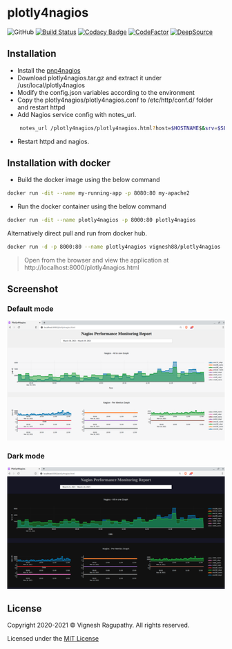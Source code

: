 # plotly4nagios

![GitHub](https://img.shields.io/github/license/vignesh88/plotly4nagios)
[![Build Status](https://travis-ci.com/vignesh88/plotly4nagios.svg?branch=main)](https://travis-ci.com/vignesh88/plotly4nagios)
[![Codacy Badge](https://api.codacy.com/project/badge/Grade/b5584b07ff944a77a9e1fcd0951c2eb8)](https://app.codacy.com/gh/vignesh88/plotly4nagios?utm_source=github.com&utm_medium=referral&utm_content=vignesh88/plotly4nagios&utm_campaign=Badge_Grade_Settings)
[![CodeFactor](https://www.codefactor.io/repository/github/vignesh88/plotly4nagios/badge)](https://www.codefactor.io/repository/github/vignesh88/plotly4nagios)
[![DeepSource](https://deepsource.io/gh/vignesh88/plotly4nagios.svg/?label=active+issues&show_trend=true)](https://deepsource.io/gh/vignesh88/plotly4nagios/?ref=repository-badge)

## Installation

- Install the [pnp4nagios](https://support.nagios.com/kb/article/nagios-core-performance-graphs-using-pnp4nagios-801.html)
- Download plotly4nagios.tar.gz and extract it under /usr/local/plotly4nagios
- Modify the config.json variables according to the environment
- Copy the plotly4nagios/plotly4nagios.conf to /etc/http/conf.d/ folder and restart httpd
- Add Nagios service config with  notes_url.

``` bash
    notes_url /plotly4nagios/plotly4nagios.html?host=$HOSTNAME$&srv=$SERVICEDESC$
```

- Restart httpd and nagios.

## Installation with docker

- Build the docker image using the below command

```bash
docker run -dit --name my-running-app -p 8080:80 my-apache2
```

- Run the docker container using the below command

```bash
docker run -dit --name plotly4nagios -p 8000:80 plotly4nagios
```

Alternatively direct pull and run from docker hub.

```bash
docker run -d -p 8000:80 --name plotly4nagios vignesh88/plotly4nagios
```

> Open from the browser and view the application at http://localhost:8000/plotly4nagios.html

## Screenshot

### Default mode

![Alt text](img/screenshot.png?raw=true "Title")

### Dark mode

![Alt text](img/screenshot_darkmode.png?raw=true "Title")

## License

Copyright 2020-2021 © Vignesh Ragupathy. All rights reserved.

Licensed under the [MIT License](https://github.com/vignesh88/plotly4nagios/blob/ed09f8d687014107c8002d92acbc7acd2f62468a/LICENSE)